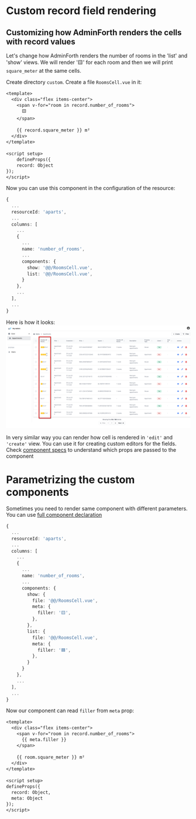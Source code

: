 # Custom record field rendering

## Customizing how AdminForth renders the cells with record values

Let's change how AdminForth renders the number of rooms in the 'list' and 'show' views.
We will render '🟨' for each room and then we will print `square_meter` at the same cells.

Create directory `custom`. Create a file `RoomsCell.vue` in it:

```vue
<template>
  <div class="flex items-center">
    <span v-for="room in record.number_of_rooms">
      🟨
    </span>
      
    {{ record.square_meter }} m²
  </div>
</template>

<script setup>
    defineProps({
    record: Object
});
</script>
```

Now you can use this component in the configuration of the resource:

```ts
{
  ...
  resourceId: 'aparts',
  ...
  columns: [
    ...
    {
      ...
      name: 'number_of_rooms',
      ...
      components: {
        show: '@@/RoomsCell.vue',
        list: '@@/RoomsCell.vue',
      }
    },
    ...
  ],
  ...
}
```
Here is how it looks:
![alt text](image.png)

In very similar way you can render how cell is rendered in `'edit'` and `'create'` view. 
You can use it for creating custom editors for the fields. Check [component specs](/docs/api/types/AdminForthConfig/type-aliases/AdminForthFieldComponents#create) to understand which props are passed to the component

# Parametrizing the custom components

Sometimes you need to render same component with different parameters.
You can use [full component declaration](/docs/api/types/AdminForthConfig/type-aliases/AdminForthComponentDeclarationFull.md)


```ts
{
  ...
  resourceId: 'aparts',
  ...
  columns: [
    ...
    {
      ...
      name: 'number_of_rooms',
      ...
      components: {
        show: {
          file: '@@/RoomsCell.vue',
          meta: {
            filler: '🟨',
          },
        },
        list: {
          file: '@@/RoomsCell.vue',
          meta: {
            filler: '🟦',
          },
        }
      }
    },
    ...
  ],
  ...
}
```

Now our component can read `filler` from `meta` prop:

```vue
<template>
  <div class="flex items-center">
    <span v-for="room in record.number_of_rooms">
      {{ meta.filler }}
    </span>
      
    {{ room.square_meter }} m²
  </div>
</template>

<script setup>
defineProps({
  record: Object,
  meta: Object
});
</script>
```
